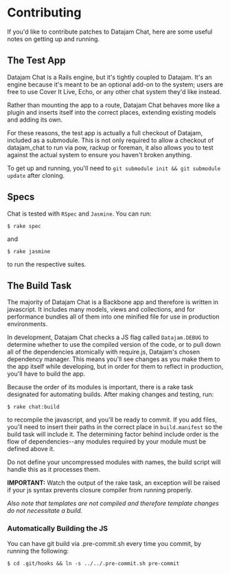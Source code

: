 # Contributing

If you'd like to contribute patches to Datajam Chat, here are some useful notes on getting up and running.

## The Test App

Datajam Chat is a Rails engine, but it's tightly coupled to Datajam. It's an engine because it's meant to be an optional add-on to the system; users are free to use Cover It Live, Echo, or any other chat system they'd like instead.

Rather than mounting the app to a route, Datajam Chat behaves more like a plugin and inserts itself into the correct places, extending existing models and adding its own.

For these reasons, the test app is actually a full checkout of Datajam, included as a submodule. This is not only required to allow a checkout of datajam\_chat to run via pow, rackup or foreman, it also allows you to test against the actual system to ensure you haven't broken anything.

To get up and running, you'll need to `git submodule init && git submodule update` after cloning.

## Specs

Chat is tested with `RSpec` and `Jasmine`. You can run:

    $ rake spec

and

    $ rake jasmine

to run the respective suites.

## The Build Task

The majority of Datajam Chat is a Backbone app and therefore is written in javascript. It includes many models, views and collections, and for performance bundles all of them into one minified file for use in production environments.

In development, Datajam Chat checks a JS flag called `Datajam.DEBUG` to determine whether to use the compiled version of the code, or to pull down all of the dependencies atomically with require.js, Datajam's chosen dependency manager. This means you'll see changes as you make them to the app itself while developing, but in order for them to reflect in production, you'll have to build the app.

Because the order of its modules is important, there is a rake task designated for automating builds. After making changes and testing, run:

    $ rake chat:build

to recompile the javascript, and you'll be ready to commit. If you add files, you'll need to insert their paths in the correct place in `build.manifest` so the build task will include it. The determining factor behind include order is the flow of dependencies--any modules required by your module must be defined above it.

Do not define your uncompressed modules with names, the build script will handle this as it processes them.

**IMPORTANT:** Watch the output of the rake task, an exception will be raised if your js syntax prevents closure compiler from running properly.

_Also note that templates are not compiled and therefore template changes do not necessitate a build._

### Automatically Building the JS

You can have git build via .pre-commit.sh every time you commit, by running the following:

    $ cd .git/hooks && ln -s ../../.pre-commit.sh pre-commit
